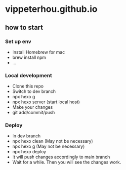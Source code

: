 # vippeterhou.github.io


## how to start

### Set up env
  - Install Homebrew for mac
  - brew install npm
  - ...
 
### Local development
  - Clone this repo
  - Switch to dev branch
  - npx hexo g
  - npx hexo server (start local host)
  - Make your changes
  - git add/commit/push
  
### Deploy
  - In dev branch
  - npx hexo clean (May not be necessary)
  - npx hexo g (May not be necessary)
  - npx hexo deploy
  - It will push changes accordingly to main branch
  - Wait for a while. Then you will see the changes work.
